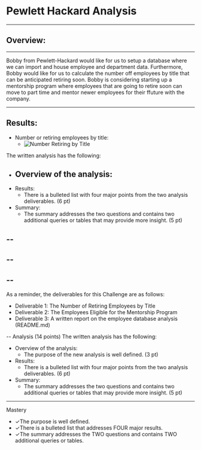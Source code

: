 # Pewlett Hackard Analysis
---

## Overview:
---
Bobby from Pewlett-Hackard would like for us to setup a database where we can import and house employee and department data. Furthermore, Bobby would like for us to calculate the number off employees by title that can be anticipated retiring soon. Bobby is considering starting up a mentorship program where employees that are going to retire soon can move to part time and mentor newer employees for their ffuture with the company.

---
## Results:
 - Number or retiring employees by title:
    - ![Number Retiring by Title](../Resources/retiring_titles.png)





The written analysis has the following:
  - Overview of the analysis:
    -    
  - Results:
    - There is a bulleted list with four major points from the two analysis deliverables. (6 pt)
  - Summary:
    - The summary addresses the two questions and contains two additional queries or tables that may provide more insight. (5 pt)




--
--
--
--
--
--
As a reminder, the deliverables for this Challenge are as follows:

 - Deliverable 1: The Number of Retiring Employees by Title
 - Deliverable 2: The Employees Eligible for the Mentorship Program
 - Deliverable 3: A written report on the employee database analysis (README.md)

--
Analysis (14 points)
The written analysis has the following:
  - Overview of the analysis:
    - The purpose of the new analysis is well defined. (3 pt)    
  - Results:
    - There is a bulleted list with four major points from the two analysis deliverables. (6 pt)
  - Summary:
    - The summary addresses the two questions and contains two additional queries or tables that may provide more insight. (5 pt)

---
Mastery
 - ✓The purpose is well defined. 
 - ✓There is a bulleted list that addresses FOUR major results. 
 - ✓The summary addresses the TWO questions and contains TWO additional queries or tables.

